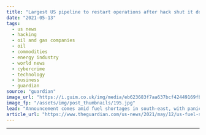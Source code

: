 ```yaml
---
title: "Largest US pipeline to restart operations after hack shut it down for nearly a week"
date: "2021-05-13"
tags: 
  - us news
  - hacking
  - oil and gas companies
  - oil
  - commodities
  - energy industry
  - world news
  - cybercrime
  - technology
  - business
  - guardian
source: "guardian"
image_url: "https://i.guim.co.uk/img/media/eb623683f7aa637bcf42449169fb3890eb77a16c/0_241_6487_3894/master/6487.jpg?width=460&quality=85&auto=format&fit=max&s=aa70b42c36e8efffe29437e753cc233c"
image_fp: "/assets/img/post_thumbnails/195.jpg"
lead: "Announcement comes amid fuel shortages in south-east, with panicked drivers filling up their tanksThe largest fuel pipeline in the US has restarted operations nearly a week after a cyber-attack forced its shutdown, prompting distribution problems and..."
article_url: "https://www.theguardian.com/us-news/2021/may/12/us-fuel-shortages-pipeline-hack-drivers"
---
```


---
